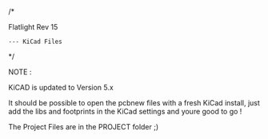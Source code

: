 /*

Flatlight Rev 15


    --- KiCad Files


*/

NOTE :

KiCAD is updated to Version 5.x


It should be possible to open the pcbnew files with a fresh KiCad install, 
just add the libs and footprints in the KiCad settings and youre good to go !

The Project Files are in the PROJECT folder ;)
